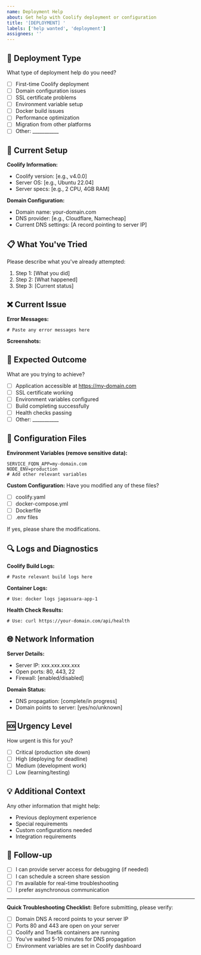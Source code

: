 ```yaml
---
name: Deployment Help
about: Get help with Coolify deployment or configuration
title: '[DEPLOYMENT] '
labels: ['help wanted', 'deployment']
assignees: ''
---
```


## 🚀 Deployment Type
What type of deployment help do you need?
- [ ] First-time Coolify deployment
- [ ] Domain configuration issues
- [ ] SSL certificate problems
- [ ] Environment variable setup
- [ ] Docker build issues
- [ ] Performance optimization
- [ ] Migration from other platforms
- [ ] Other: ___________

## 🔧 Current Setup
**Coolify Information:**
- Coolify version: [e.g., v4.0.0]
- Server OS: [e.g., Ubuntu 22.04]
- Server specs: [e.g., 2 CPU, 4GB RAM]

**Domain Configuration:**
- Domain name: your-domain.com
- DNS provider: [e.g., Cloudflare, Namecheap]
- Current DNS settings: [A record pointing to server IP]

## 📋 What You've Tried
Please describe what you've already attempted:

1. Step 1: [What you did]
2. Step 2: [What happened]
3. Step 3: [Current status]

## ❌ Current Issue
**Error Messages:**
```
# Paste any error messages here
```

**Screenshots:**
<!-- Add screenshots of Coolify dashboard, error pages, etc. -->

## 🎯 Expected Outcome
What are you trying to achieve?
- [ ] Application accessible at https://my-domain.com
- [ ] SSL certificate working
- [ ] Environment variables configured
- [ ] Build completing successfully
- [ ] Health checks passing
- [ ] Other: ___________

## 📝 Configuration Files
**Environment Variables (remove sensitive data):**
```
SERVICE_FQDN_APP=my-domain.com
NODE_ENV=production
# Add other relevant variables
```

**Custom Configuration:**
Have you modified any of these files?
- [ ] coolify.yaml
- [ ] docker-compose.yml
- [ ] Dockerfile
- [ ] .env files

If yes, please share the modifications.

## 🔍 Logs and Diagnostics
**Coolify Build Logs:**
```
# Paste relevant build logs here
```

**Container Logs:**
```
# Use: docker logs jagasuara-app-1
```

**Health Check Results:**
```
# Use: curl https://your-domain.com/api/health
```

## 🌐 Network Information
**Server Details:**
- Server IP: xxx.xxx.xxx.xxx
- Open ports: 80, 443, 22
- Firewall: [enabled/disabled]

**Domain Status:**
- DNS propagation: [complete/in progress]
- Domain points to server: [yes/no/unknown]

## 🆘 Urgency Level
How urgent is this for you?
- [ ] Critical (production site down)
- [ ] High (deploying for deadline)
- [ ] Medium (development work)
- [ ] Low (learning/testing)

## 💡 Additional Context
Any other information that might help:
- Previous deployment experience
- Special requirements
- Custom configurations needed
- Integration requirements

## 🤝 Follow-up
- [ ] I can provide server access for debugging (if needed)
- [ ] I can schedule a screen share session
- [ ] I'm available for real-time troubleshooting
- [ ] I prefer asynchronous communication

---

**Quick Troubleshooting Checklist:**
Before submitting, please verify:
- [ ] Domain DNS A record points to your server IP
- [ ] Ports 80 and 443 are open on your server
- [ ] Coolify and Traefik containers are running
- [ ] You've waited 5-10 minutes for DNS propagation
- [ ] Environment variables are set in Coolify dashboard
